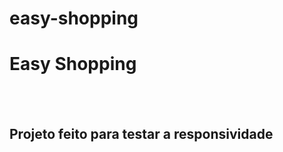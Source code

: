 # easy-shopping
<h1>Easy Shopping</h1>
<br>
<br>
<h2>Projeto feito para testar a responsividade</h2>

<img src="">
